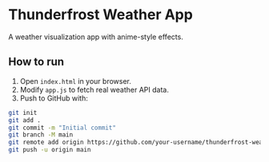# Thunderfrost Weather App

A weather visualization app with anime-style effects.

## How to run
1. Open `index.html` in your browser.
2. Modify `app.js` to fetch real weather API data.
3. Push to GitHub with:

```bash
git init
git add .
git commit -m "Initial commit"
git branch -M main
git remote add origin https://github.com/your-username/thunderfrost-weather.git
git push -u origin main
```
